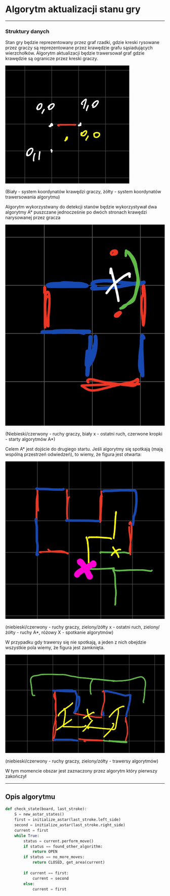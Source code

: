 # Algorytm aktualizacji stanu gry
---

### Struktury danych
Stan gry będzie reprezentowany przez graf rzadki, gdzie kreski rysowane przez graczy są reprezentowane przez krawędzie grafu sąsiadujących wierzchołków. Algorytm aktualizacji będzie trawersował graf gdzie krawędzie są ogranicze przez kreski graczy.

![](img1.png)

(Biały - system koordynatów krawędzi graczy, żółty - system koordynatów trawersowania algorytmu)

Algorytm wykorzystwany do detekcji stanów będzie wykorzystywał dwa algorytmy A* puszczane jednocześnie po dwóch stronach krawędzi narysowanej przez gracza

![](img2.png)

(Niebieski/czerwony - ruchy graczy, biały x - ostatni ruch, czerwone kropki - starty algorytmów A*)

Celem A* jest dojście do drugiego startu. Jeśli algorytmy się spotkają (mają wspólną przestrzeń odwiedzeń), to wiemy, że figura jest otwarta:

![](img3.png)

(niebieski/czerwony - ruchy graczy, zielony/żółty x - ostatni ruch, zielony/żółty - ruchy A*, różowy X - spotkanie algorytmów)

W przypadku gdy trawersy się nie spotkają, a jeden z nich obejdzie wszystkie pola wiemy, że figura jest zamknięta.

![](img4.png)

(niebieski/czerwony - ruchy graczy, zielony/zółty - trawersy algorytmów)

W tym momencie obszar jest zaznaczony przez algorytm który pierwszy zakończył

---

## Opis algorytmu
```python
def check_state(board, last_stroke):
	S = new_astar_states()
	first = initialize_astar(last_stroke.left_side)
	second = initialize_astar(last_stroke.right_side)
	current = first
	while True:
		status = current.perform_move()
		if status == found_other_algorithm:
			return OPEN
		if status == no_more_moves:
			return CLOSED, get_area(current)

		if current == first:
			current = second
		else:
			current = first
```

